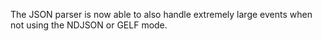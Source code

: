The JSON parser is now able to also handle extremely large events when
not using the NDJSON or GELF mode.